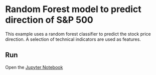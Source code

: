 # Random Forest model to predict direction of S&P 500

This example uses a random forest classifier to predict the stock price direction. A selection of technical indicators are used as features.

## Run

Open the [Jupyter Notebook](run.ipynb)
